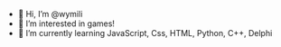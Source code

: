 - 👋 Hi, I’m @wymili
- 👀 I’m interested in games!
- 🌱 I’m currently learning JavaScript, Css, HTML, Python, C++, Delphi
